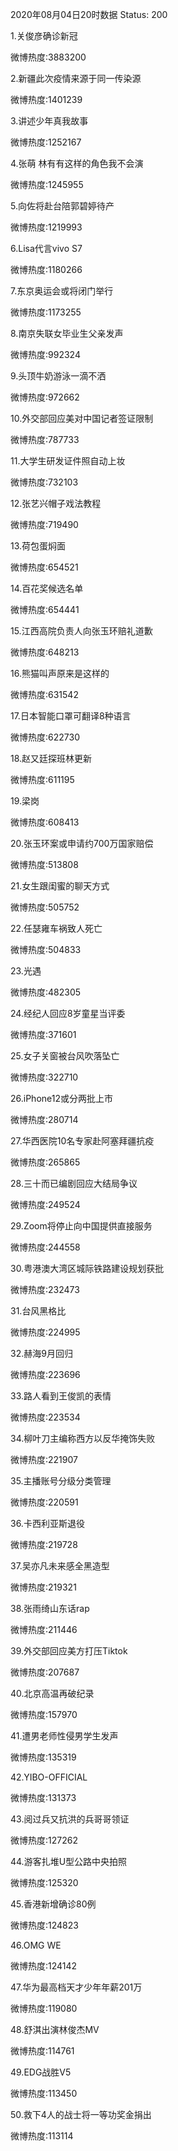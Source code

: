 2020年08月04日20时数据
Status: 200

1.关俊彦确诊新冠

微博热度:3883200

2.新疆此次疫情来源于同一传染源

微博热度:1401239

3.讲述少年真我故事

微博热度:1252167

4.张萌 林有有这样的角色我不会演

微博热度:1245955

5.向佐将赴台陪郭碧婷待产

微博热度:1219993

6.Lisa代言vivo S7

微博热度:1180266

7.东京奥运会或将闭门举行

微博热度:1173255

8.南京失联女毕业生父亲发声

微博热度:992324

9.头顶牛奶游泳一滴不洒

微博热度:972662

10.外交部回应美对中国记者签证限制

微博热度:787733

11.大学生研发证件照自动上妆

微博热度:732103

12.张艺兴帽子戏法教程

微博热度:719490

13.荷包蛋焖面

微博热度:654521

14.百花奖候选名单

微博热度:654441

15.江西高院负责人向张玉环赔礼道歉

微博热度:648213

16.熊猫叫声原来是这样的

微博热度:631542

17.日本智能口罩可翻译8种语言

微博热度:622730

18.赵又廷探班林更新

微博热度:611195

19.梁岗

微博热度:608413

20.张玉环案或申请约700万国家赔偿

微博热度:513808

21.女生跟闺蜜的聊天方式

微博热度:505752

22.任瑟雍车祸致人死亡

微博热度:504833

23.光遇

微博热度:482305

24.经纪人回应8岁童星当评委

微博热度:371601

25.女子关窗被台风吹落坠亡

微博热度:322710

26.iPhone12或分两批上市

微博热度:280714

27.华西医院10名专家赴阿塞拜疆抗疫

微博热度:265865

28.三十而已编剧回应大结局争议

微博热度:249524

29.Zoom将停止向中国提供直接服务

微博热度:244558

30.粤港澳大湾区城际铁路建设规划获批

微博热度:232473

31.台风黑格比

微博热度:224995

32.赫海9月回归

微博热度:223696

33.路人看到王俊凯的表情

微博热度:223534

34.柳叶刀主编称西方以反华掩饰失败

微博热度:221907

35.主播账号分级分类管理

微博热度:220591

36.卡西利亚斯退役

微博热度:219728

37.吴亦凡未来感全黑造型

微博热度:219321

38.张雨绮山东话rap

微博热度:211446

39.外交部回应美方打压Tiktok

微博热度:207687

40.北京高温再破纪录

微博热度:157970

41.遭男老师性侵男学生发声

微博热度:135319

42.YIBO-OFFICIAL

微博热度:131373

43.阅过兵又抗洪的兵哥哥领证

微博热度:127262

44.游客扎堆U型公路中央拍照

微博热度:125320

45.香港新增确诊80例

微博热度:124823

46.OMG WE

微博热度:124142

47.华为最高档天才少年年薪201万

微博热度:119080

48.舒淇出演林俊杰MV

微博热度:114761

49.EDG战胜V5

微博热度:113450

50.救下4人的战士将一等功奖金捐出

微博热度:113114

